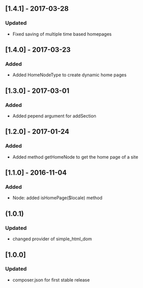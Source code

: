 ## [1.4.1] - 2017-03-28
### Updated
- Fixed saving of multiple time based homepages

## [1.4.0] - 2017-03-23
### Added
- Added HomeNodeType to create dynamic home pages

## [1.3.0] - 2017-03-01
### Added
- Added pepend argument for addSection

## [1.2.0] - 2017-01-24
### Added
- Added method getHomeNode to get the home page of a site

## [1.1.0] - 2016-11-04
### Added
- Node: added isHomePage($locale) method

## (1.0.1)
### Updated
- changed provider of simple_html_dom

## [1.0.0]
### Updated
- composer.json for first stable release
